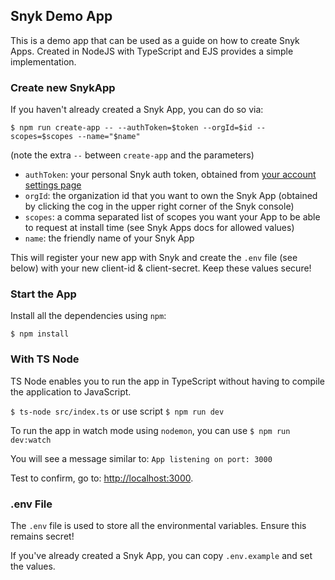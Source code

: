 ## Snyk Demo App

This is a demo app that can be used as a guide on how to create Snyk Apps. Created in NodeJS with TypeScript and EJS provides a simple implementation.

### Create new SnykApp

If you haven't already created a Snyk App, you can do so via:

`$ npm run create-app -- --authToken=$token --orgId=$id --scopes=$scopes --name="$name"`

(note the extra `--` between `create-app` and the parameters)

* `authToken`: your personal Snyk auth token, obtained from [your account settings page](https://app.snyk.io/account)
* `orgId`: the organization id that you want to own the Snyk App (obtained by clicking the cog in the upper right corner of the Snyk console)
* `scopes`: a comma separated list of scopes you want your App to be able to request at install time (see Snyk Apps docs for allowed values)
* `name`: the friendly name of your Snyk App

This will register your new app with Snyk and create the `.env` file (see below) with your new client-id & client-secret. Keep these values secure!

### Start the App

Install all the dependencies using `npm`:

`$ npm install`

### With TS Node

TS Node enables you to run the app in TypeScript without having to compile the application to JavaScript.

`$ ts-node src/index.ts` or use script `$ npm run dev`

To run the app in watch mode using `nodemon`, you can use `$ npm run dev:watch`

You will see a message similar to: `App listening on port: 3000`

Test to confirm, go to: [http://localhost:3000](http://localhost:3000).

### .env File

The `.env` file is used to store all the environmental variables. Ensure this remains secret!

If you've already created a Snyk App, you can copy `.env.example` and set the values.
